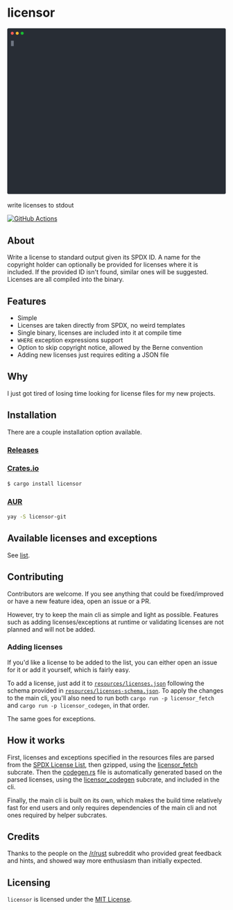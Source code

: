 # licensor

![Preview](./resources/preview.svg)

write licenses to stdout

[![GitHub Actions](https://github.com/raftario/licensor/workflows/Build/badge.svg)](https://github.com/raftario/licensor/actions?workflowID=Build)

## About

Write a license to standard output given its SPDX ID. A name for the copyright holder can optionally be provided for licenses where it is included. If the provided ID isn't found, similar ones will be suggested. Licenses are all compiled into the binary.

## Features

* Simple
* Licenses are taken directly from SPDX, no weird templates
* Single binary, licenses are included into it at compile time
* `WHERE` exception expressions support
* Option to skip copyright notice, allowed by the Berne convention
* Adding new licenses just requires editing a JSON file

## Why

I just got tired of losing time looking for license files for my new projects.

## Installation

There are a couple installation option available.

### [Releases](https://github.com/raftario/licensor/releases/latest)

### [Crates.io](https://crates.io/crates/licensor)

```sh
$ cargo install licensor
```

### [AUR](https://aur.archlinux.org/packages/licensor-git/)

```sh
yay -S licensor-git
```

## Available licenses and exceptions

See [list](./LIST.md).

## Contributing

Contributors are welcome. If you see anything that could be fixed/improved or have a new feature idea, open an issue or a PR.

However, try to keep the main cli as simple and light as possible. Features such as adding licenses/exceptions at runtime or validating licenses are not planned and will not be added.

### Adding licenses

If you'd like a license to be added to the list, you can either open an issue for it or add it yourself, which is fairly easy.

To add a license, just add it to [`resources/licenses.json`](./resources/licenses.json) following the schema provided in [`resources/licenses-schema.json`](./resources/licenses-schema.json). To apply the changes to the main cli, you'll also need to run both `cargo run -p licensor_fetch` and `cargo run -p licensor_codegen`, in that order.

The same goes for exceptions.

## How it works

First, licenses and exceptions specified in the resources files are parsed from the [SPDX License List](https://github.com/spdx/license-list-data), then gzipped, using the [licensor_fetch](./licensor_fetch) subcrate. Then the [codegen.rs](./src/codegen.rs) file is automatically generated based on the parsed licenses, using the [licensor_codegen](./licensor_codegen) subcrate, and included in the cli.

Finally, the main cli is built on its own, which makes the build time relatively fast for end users and only requires dependencies of the main cli and not ones required by helper subcrates.

## Credits

Thanks to the people on the [/r/rust](https://reddit.com/r/rust) subreddit who provided great feedback and hints, and showed way more enthusiasm than initially expected.

## Licensing

`licensor` is licensed under the [MIT License](./LICENSE).
